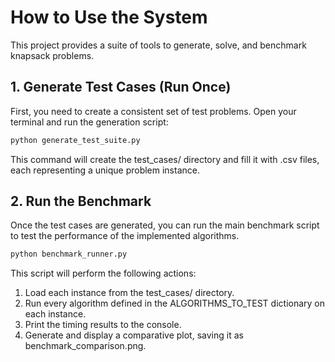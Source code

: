 # How to Use the System

This project provides a suite of tools to generate, solve, and benchmark knapsack problems.

## 1. Generate Test Cases (Run Once)

First, you need to create a consistent set of test problems. Open your terminal and run the generation script:

```bash
python generate_test_suite.py
```

This command will create the test_cases/ directory and fill it with .csv files, each representing a unique problem instance.

## 2. Run the Benchmark

Once the test cases are generated, you can run the main benchmark script to test the performance of the implemented algorithms.

```bash
python benchmark_runner.py
```

This script will perform the following actions:

1. Load each instance from the test_cases/ directory.
2. Run every algorithm defined in the ALGORITHMS_TO_TEST dictionary on each instance.
3. Print the timing results to the console.
4. Generate and display a comparative plot, saving it as benchmark_comparison.png.

